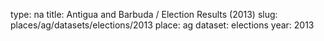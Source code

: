 type: na
title: Antigua and Barbuda / Election Results (2013)
slug: places/ag/datasets/elections/2013
place: ag
dataset: elections
year: 2013
